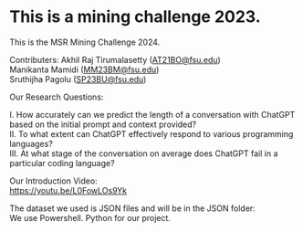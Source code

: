 
This is a mining challenge 2023.
=======
This is the MSR Mining Challenge 2024.


Contributers:
Akhil Raj Tirumalasetty (AT21BO@fsu.edu)\
Manikanta Mamidi (MM23BM@fsu.edu)\
Sruthijha Pagolu (SP23BU@fsu.edu)

Our Research Questions:

I.	    How accurately can we predict the length of a conversation with ChatGPT based on the initial prompt and context provided?\
II.     To what extent can ChatGPT effectively respond to various programming languages?\
III.	At what stage of the conversation on average does ChatGPT fail in a particular coding language?


Our Introduction Video:\
https://youtu.be/L0FowLOs9Yk

The dataset we used is JSON files and will be in the JSON folder:\
We use Powershell. Python for our project.


